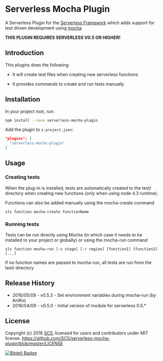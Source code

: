 # Serverless Mocha Plugin

A Serverless Plugin for the [Serverless Framework](http://www.serverless.com) which
adds support for test driven development using [mocha](https://mochajs.org/) 

**THIS PLUGIN REQUIRES SERVERLESS V0.5 OR HIGHER!**

## Introduction

This plugins does the following:

* It will create test files when creating new serverless functions

* It provides commands to create and run tests manually

## Installation

In your project root, run:

```bash
npm install --save serverless-mocha-plugin
```

Add the plugin to `s-project.json`:

```json
"plugins": [
  "serverless-mocha-plugin"
]
```

## Usage

### Creating tests

When the plug-in is installed, tests are automatically created to the test/ directory
when creating new functions (only when using node 4.3 runtime).

Functions can also be added manually using the mocha-create command

```
sls function mocha-create functionName
```

### Running tests

Tests can be run directly using Mocha (in which case it needs to be installed to your project or globally)
or using the mocha-run command

```
sls function mocha-run [-s stage] [-r region] [function1] [function2] [...]
```

If no function names are passed to mocha-run, all tests are run from the test/ directory

## Release History

* 2016/05/09 - v0.5.3 - Set environment variables during mocha-run (by AniKo)
* 2016/04/09 - v0.5.0 - Initial version of module for serverless 0.5.*

## License

Copyright (c) 2016 [SC5](http://sc5.io/), licensed for users and contributors under MIT license.
https://github.com/SC5/serverless-mocha-plugin/blob/master/LICENSE


[![Bitdeli Badge](https://d2weczhvl823v0.cloudfront.net/SC5/serverless-mocha-plugin/trend.png)](https://bitdeli.com/free "Bitdeli Badge")
